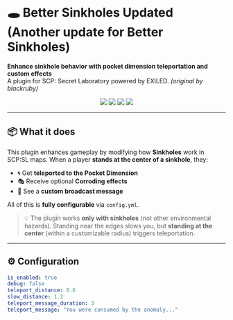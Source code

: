 # 🕳️ Better Sinkholes Updated (Another update for Better Sinkholes)

**Enhance sinkhole behavior with pocket dimension teleportation and custom effects**  
A plugin for SCP: Secret Laboratory powered by EXILED. *(original by blackruby)*

<p align="center">
  <img src="https://img.shields.io/github/downloads/Konoaru384/Better-SinkHole-UPDATED/total?style=for-the-badge" />
  <img src="https://img.shields.io/badge/EXILED-9.6.0-blueviolet?style=for-the-badge" />
  <img src="https://img.shields.io/badge/RP%20Friendly-%E2%9C%94-lightgreen?style=for-the-badge" />
  <a href="https://discord.gg/vxGeGFr5Bc">
    <img src="https://img.shields.io/badge/Discord-Join%20Us-7289DA?style=for-the-badge&logo=discord" />
  </a>
</p>

---

## 📦 What it does

This plugin enhances gameplay by modifying how **Sinkholes** work in SCP:SL maps. When a player **stands at the center of a sinkhole**, they:

- 🌀 Get **teleported to the Pocket Dimension**
- 🎭 Receive optional **Corroding effects**
- 📢 See a **custom broadcast message**

All of this is **fully configurable** via `config.yml`.

> 💡 The plugin works **only with sinkholes** (not other environmental hazards). Standing near the edges slows you, but **standing at the center** (within a customizable radius) triggers teleportation.

---

## ⚙️ Configuration

```yaml
is_enabled: true
debug: false
teleport_distance: 0.6
slow_distance: 1.2
teleport_message_duration: 3
teleport_message: "You were consumed by the anomaly..."
